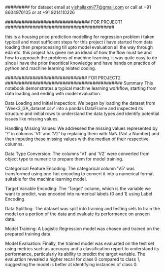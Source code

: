 #########  for dataset email at vishallaxmi77@gmail.com   or call at +91 8604970105 or at +91 9214110226



###############################  FOR PROJECT1  ########################################

this is a housing price prediction modelling for regression problem i taken  typicall and most sufficient steps for this project i have started from data loading then preprocessing till upto model evaluation all the way through eda etc.
this project has given me an idead of how the flow must be and how to approach the problems of machine learning.
it was quite easy to do since i have the prior theoritical knowledge and have hands on practice of python and machine learning related coding.

############################## FOR PROJECT2  ###########################################
Summary
This notebook demonstrates a typical machine learning workflow, starting from data loading and ending with model evaluation.

Data Loading and Initial Inspection: We began by loading the dataset from 'Week3_GA_dataset.csv' into a pandas DataFrame and inspected its structure and initial rows to understand the data types and identify potential issues like missing values.

Handling Missing Values: We addressed the missing values represented by '?' in columns 'V1' and 'V2' by replacing them with NaN (Not a Number) and then imputing these missing values with the median of their respective columns.

Data Type Conversion: The columns 'V1' and 'V2' were converted from object type to numeric to prepare them for model training.

Categorical Feature Encoding: The categorical column 'V5' was transformed using one-hot encoding to convert it into a numerical format suitable for the machine learning model.

Target Variable Encoding: The 'Target' column, which is the variable we want to predict, was encoded into numerical labels (0 and 1) using Label Encoding.

Data Splitting: The dataset was split into training and testing sets to train the model on a portion of the data and evaluate its performance on unseen data.

Model Training: A Logistic Regression model was chosen and trained on the prepared training data.

Model Evaluation: Finally, the trained model was evaluated on the test set using metrics such as accuracy and a classification report to understand its performance, particularly its ability to predict the target variable. The evaluation revealed a higher recall for class 0 compared to class 1, suggesting the model is better at identifying instances of class 0.

